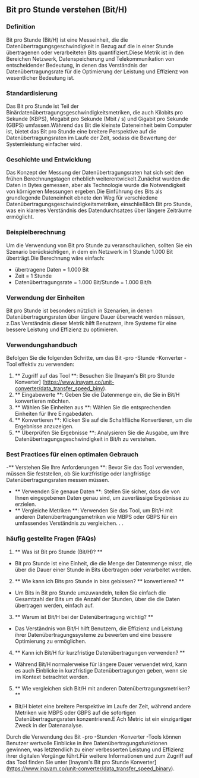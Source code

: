 ## Bit pro Stunde verstehen (Bit/H)

### Definition
Bit pro Stunde (Bit/H) ist eine Messeinheit, die die Datenübertragungsgeschwindigkeit in Bezug auf die in einer Stunde übertragenen oder verarbeiteten Bits quantifiziert.Diese Metrik ist in den Bereichen Netzwerk, Datenspeicherung und Telekommunikation von entscheidender Bedeutung, in denen das Verständnis der Datenübertragungsrate für die Optimierung der Leistung und Effizienz von wesentlicher Bedeutung ist.

### Standardisierung
Das Bit pro Stunde ist Teil der Binärdatenübertragungsgeschwindigkeitsmetriken, die auch Kilobits pro Sekunde (KBPS), Megabit pro Sekunde (Mbit / s) und Gigabit pro Sekunde (GBPS) umfassen.Während das Bit die kleinste Dateneinheit beim Computer ist, bietet das Bit pro Stunde eine breitere Perspektive auf die Datenübertragungsraten im Laufe der Zeit, sodass die Bewertung der Systemleistung einfacher wird.

### Geschichte und Entwicklung
Das Konzept der Messung der Datenübertragungsraten hat sich seit den frühen Berechnungstagen erheblich weiterentwickelt.Zunächst wurden die Daten in Bytes gemessen, aber als Technologie wurde die Notwendigkeit von körnigeren Messungen ergeben.Die Einführung des Bits als grundlegende Dateneinheit ebnete den Weg für verschiedene Datenübertragungsgeschwindigkeitsmetriken, einschließlich Bit pro Stunde, was ein klareres Verständnis des Datendurchsatzes über längere Zeiträume ermöglicht.

### Beispielberechnung
Um die Verwendung von Bit pro Stunde zu veranschaulichen, sollten Sie ein Szenario berücksichtigen, in dem ein Netzwerk in 1 Stunde 1.000 Bit überträgt.Die Berechnung wäre einfach:
- übertragene Daten = 1.000 Bit
- Zeit = 1 Stunde
- Datenübertragungsrate = 1.000 Bit/Stunde = 1.000 Bit/h

### Verwendung der Einheiten
Bit pro Stunde ist besonders nützlich in Szenarien, in denen Datenübertragungsraten über längere Dauer überwacht werden müssen, z.Das Verständnis dieser Metrik hilft Benutzern, ihre Systeme für eine bessere Leistung und Effizienz zu optimieren.

### Verwendungshandbuch
Befolgen Sie die folgenden Schritte, um das Bit -pro -Stunde -Konverter -Tool effektiv zu verwenden:
1. ** Zugriff auf das Tool **: Besuchen Sie [Inayam's Bit pro Stunde Konverter] (https://www.inayam.co/unit-converter/data_transfer_speed_biny).
2. ** Eingabewerte **: Geben Sie die Datenmenge ein, die Sie in Bit/H konvertieren möchten.
3. ** Wählen Sie Einheiten aus **: Wählen Sie die entsprechenden Einheiten für Ihre Eingabedaten.
4. ** Konvertieren **: Klicken Sie auf die Schaltfläche Konvertieren, um die Ergebnisse anzuzeigen.
5. ** Überprüfen Sie Ergebnisse **: Analysieren Sie die Ausgabe, um Ihre Datenübertragungsgeschwindigkeit in Bit/h zu verstehen.

### Best Practices für einen optimalen Gebrauch
-** Verstehen Sie Ihre Anforderungen **: Bevor Sie das Tool verwenden, müssen Sie feststellen, ob Sie kurzfristige oder langfristige Datenübertragungsraten messen müssen.
- ** Verwenden Sie genaue Daten **: Stellen Sie sicher, dass die von Ihnen eingegebenen Daten genau sind, um zuverlässige Ergebnisse zu erzielen.
- ** Vergleiche Metriken **: Verwenden Sie das Tool, um Bit/H mit anderen Datenübertragungsmetriken wie MBPS oder GBPS für ein umfassendes Verständnis zu vergleichen.
.
.

### häufig gestellte Fragen (FAQs)

1. ** Was ist Bit pro Stunde (Bit/H)? **
- Bit pro Stunde ist eine Einheit, die die Menge der Datenmenge misst, die über die Dauer einer Stunde in Bits übertragen oder verarbeitet werden.

2. ** Wie kann ich Bits pro Stunde in biss gebissen? ** konvertieren? **
- Um Bits in Bit pro Stunde umzuwandeln, teilen Sie einfach die Gesamtzahl der Bits um die Anzahl der Stunden, über die die Daten übertragen werden, einfach auf.

3. ** Warum ist Bit/H bei der Datenübertragung wichtig? **
- Das Verständnis von Bit/H hilft Benutzern, die Effizienz und Leistung ihrer Datenübertragungssysteme zu bewerten und eine bessere Optimierung zu ermöglichen.

4. ** Kann ich Bit/H für kurzfristige Datenübertragungen verwenden? **
- Während Bit/H normalerweise für längere Dauer verwendet wird, kann es auch Einblicke in kurzfristige Datenübertragungen geben, wenn sie im Kontext betrachtet werden.

5. ** Wie vergleichen sich Bit/H mit anderen Datenübertragungsmetriken? **
- Bit/H bietet eine breitere Perspektive im Laufe der Zeit, während andere Metriken wie MBPS oder GBPS auf die sofortigen Datenübertragungsraten konzentrieren.E Ach Metric ist ein einzigartiger Zweck in der Datenanalyse.

Durch die Verwendung des Bit -pro -Stunden -Konverter -Tools können Benutzer wertvolle Einblicke in ihre Datenübertragungsfunktionen gewinnen, was letztendlich zu einer verbesserten Leistung und Effizienz ihrer digitalen Vorgänge führt.Für weitere Informationen und zum Zugriff auf das Tool finden Sie unter [Inayam's Bit pro Stunde Konverter] (https://www.inayam.co/unit-converter/data_transfer_speed_binary).